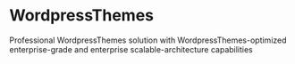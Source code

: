 # WordpressThemes
Professional WordpressThemes solution with WordpressThemes-optimized enterprise-grade and enterprise scalable-architecture capabilities
